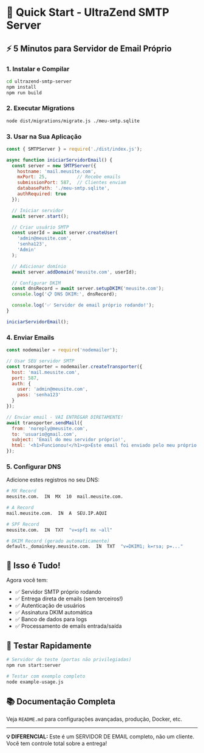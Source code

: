 # 🚀 Quick Start - UltraZend SMTP Server

## ⚡ 5 Minutos para Servidor de Email Próprio

### 1. Instalar e Compilar

```bash
cd ultrazend-smtp-server
npm install
npm run build
```

### 2. Executar Migrations

```bash
node dist/migrations/migrate.js ./meu-smtp.sqlite
```

### 3. Usar na Sua Aplicação

```javascript
const { SMTPServer } = require('./dist/index.js');

async function iniciarServidorEmail() {
  const server = new SMTPServer({
    hostname: 'mail.meusite.com',
    mxPort: 25,           // Recebe emails
    submissionPort: 587,  // Clientes enviam
    databasePath: './meu-smtp.sqlite',
    authRequired: true
  });

  // Iniciar servidor
  await server.start();

  // Criar usuário SMTP
  const userId = await server.createUser(
    'admin@meusite.com',
    'senha123',
    'Admin'
  );

  // Adicionar domínio
  await server.addDomain('meusite.com', userId);

  // Configurar DKIM
  const dnsRecord = await server.setupDKIM('meusite.com');
  console.log('📋 DNS DKIM:', dnsRecord);

  console.log('✅ Servidor de email próprio rodando!');
}

iniciarServidorEmail();
```

### 4. Enviar Emails

```javascript
const nodemailer = require('nodemailer');

// Usar SEU servidor SMTP
const transporter = nodemailer.createTransporter({
  host: 'mail.meusite.com',
  port: 587,
  auth: {
    user: 'admin@meusite.com',
    pass: 'senha123'
  }
});

// Enviar email - VAI ENTREGAR DIRETAMENTE!
await transporter.sendMail({
  from: 'noreply@meusite.com',
  to: 'usuario@gmail.com',
  subject: 'Email do meu servidor próprio!',
  html: '<h1>Funcionou!</h1><p>Este email foi enviado pelo meu próprio servidor SMTP!</p>'
});
```

### 5. Configurar DNS

Adicione estes registros no seu DNS:

```bash
# MX Record
meusite.com.  IN  MX  10  mail.meusite.com.

# A Record
mail.meusite.com.  IN  A  SEU.IP.AQUI

# SPF Record
meusite.com.  IN  TXT  "v=spf1 mx ~all"

# DKIM Record (gerado automaticamente)
default._domainkey.meusite.com.  IN  TXT  "v=DKIM1; k=rsa; p=..."
```

## 🎯 Isso é Tudo!

Agora você tem:
- ✅ Servidor SMTP próprio rodando
- ✅ Entrega direta de emails (sem terceiros!)
- ✅ Autenticação de usuários
- ✅ Assinatura DKIM automática
- ✅ Banco de dados para logs
- ✅ Processamento de emails entrada/saída

## 🧪 Testar Rapidamente

```bash
# Servidor de teste (portas não privilegiadas)
npm run start:server

# Testar com exemplo completo
node example-usage.js
```

## 📚 Documentação Completa

Veja `README.md` para configurações avançadas, produção, Docker, etc.

---

**💡 DIFERENCIAL:** Este é um SERVIDOR DE EMAIL completo, não um cliente. Você tem controle total sobre a entrega!